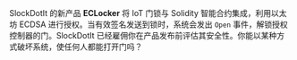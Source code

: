 SlockDotIt 的新产品 **ECLocker** 将 IoT 门锁与 Solidity 智能合约集成，利用以太坊 ECDSA 进行授权。当有效签名发送到锁时，系统会发出 `Open` 事件，解锁授权控制器的门。SlockDotIt 已经雇佣你在产品发布前评估其安全性。你能以某种方式破坏系统，使任何人都能打开门吗？